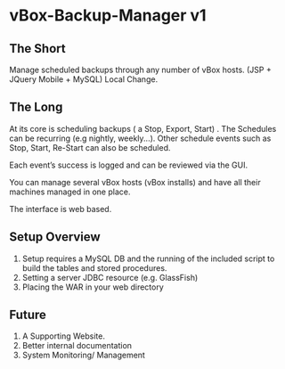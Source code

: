 vBox-Backup-Manager v1
===================

<h2>The Short</h2>

<p>Manage scheduled backups through any number of vBox hosts. (JSP + JQuery Mobile + MySQL)
Local Change.</p>


<h2>The Long</h2>

<p>At its core is scheduling backups ( a Stop, Export, Start) . The Schedules can be recurring (e.g nightly, weekly...). Other schedule events such as Stop, Start, Re-Start can also be scheduled.</p>

<p>Each event’s success is logged and can be reviewed via the GUI.</p>

<p>You can manage several vBox hosts (vBox installs) and have all their machines managed in one place.</p>

<p>The interface is web based.</p>

<h2>Setup Overview</h2>
<ol>
<li>Setup requires a MySQL DB and the running of the included script to build the tables and stored procedures.</li>
<li>Setting a server JDBC resource (e.g. GlassFish)</li>
<li>Placing the WAR in your web directory</li>
</ol>

<h2>Future</h2>
<ol>
<li>A Supporting Website.</li>
<li>Better internal documentation</li>
<li>System Monitoring/ Management</li>
</ol>
